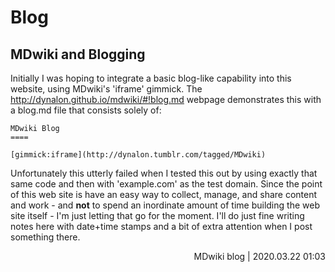 # Blog

MDwiki and Blogging
-----

Initially I was hoping to integrate a basic blog-like capability into this website, using MDwiki's 'iframe' gimmick.  The http://dynalon.github.io/mdwiki/#!blog.md webpage demonstrates this with a blog.md file that consists solely of:

```
MDwiki Blog
====

[gimmick:iframe](http://dynalon.tumblr.com/tagged/MDwiki)
```

Unfortunately this utterly failed when I tested this out by using exactly that same code and then with 'example.com' as the test domain. Since the point of this web site is have an easy way to collect, manage, and share content and work - and **not** to spend an inordinate amount of time building the web site itself - I'm just letting that go for the moment. I'll do just fine writing notes here with date+time stamps and a bit of extra attention when I post something there.

<p align="right">MDwiki blog | 2020.03.22 01:03</p>
